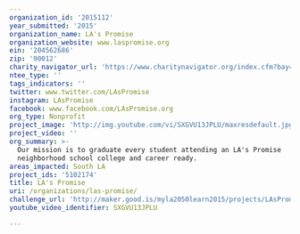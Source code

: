 ```yaml
---
organization_id: '2015112'
year_submitted: '2015'
organization_name: LA's Promise
organization_website: www.laspromise.org
ein: '204562686'
zip: '90012'
charity_navigator_url: 'https://www.charitynavigator.org/index.cfm?bay=search.profile&ein=204562686'
ntee_type: ''
tags_indicators: ''
twitter: www.twitter.com/LAsPromise
instagram: LAsPromise
facebook: www.facebook.com/LAsPromise.org
org_type: Nonprofit
project_image: 'http://img.youtube.com/vi/SXGVU13JPLU/maxresdefault.jpg'
project_video: ''
org_summary: >-
  Our mission is to graduate every student attending an LA's Promise
  neighborhood school college and career ready.
areas_impacted: South LA
project_ids: '5102174'
title: LA's Promise
uri: /organizations/las-promise/
challenge_url: 'http://maker.good.is/myla2050learn2015/projects/LAsPromise.html'
youtube_video_identifier: SXGVU13JPLU

---
```

